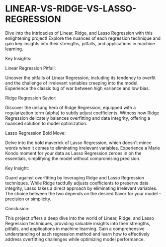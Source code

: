 # LINEAR-VS-RIDGE-VS-LASSO-REGRESSION

Dive into the intricacies of Linear, Ridge, and Lasso Regression with this enlightening project! Explore the nuances of each regression technique and gain key insights into their strengths, pitfalls, and applications in machine learning.

Key Insights:

Linear Regression Pitfall:

Uncover the pitfalls of Linear Regression, including its tendency to overfit and the challenge of irrelevant variables creeping into the model. Experience the classic tug of war between high variance and low bias.

Ridge Regression Savior:

Discover the unsung hero of Ridge Regression, equipped with a regularization term (alpha) to subtly adjust coefficients. Witness how Ridge Regression delicately balances overfitting and data integrity, offering a nuanced solution to model optimization.

Lasso Regression Bold Move:

Delve into the bold maverick of Lasso Regression, which doesn't mince words when it comes to eliminating irrelevant variables. Experience a Marie Kondo moment for your data as Lasso Regression zeroes in on the essentials, simplifying the model without compromising precision.

Key Insight:

Guard against overfitting by leveraging Ridge and Lasso Regression techniques. While Ridge tactfully adjusts coefficients to preserve data integrity, Lasso takes a direct approach by eliminating irrelevant variables. The choice between the two depends on the desired flavor for your model – precision or simplicity.


Conclusion:

This project offers a deep dive into the world of Linear, Ridge, and Lasso Regression techniques, providing valuable insights into their strengths, pitfalls, and applications in machine learning. Gain a comprehensive understanding of each regression method and learn how to effectively address overfitting challenges while optimizing model performance.
